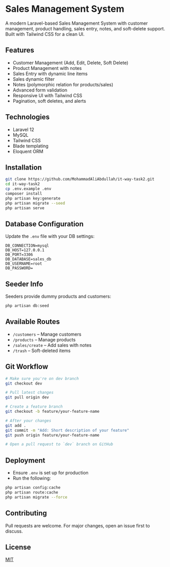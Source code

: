 # Sales Management System

A modern Laravel-based Sales Management System with customer management, product handling, sales entry, notes, and soft-delete support. Built with Tailwind CSS for a clean UI.

## Features

- Customer Management (Add, Edit, Delete, Soft Delete)
- Product Management with notes
- Sales Entry with dynamic line items
- Sales dynamic filter
- Notes (polymorphic relation for products/sales)
- Advanced form validation
- Responsive UI with Tailwind CSS
- Pagination, soft deletes, and alerts

## Technologies

- Laravel 12
- MySQL
- Tailwind CSS
- Blade templating
- Eloquent ORM

## Installation

```bash
git clone https://github.com/MohammadAliAbdullah/it-way-task2.git
cd it-way-task2
cp .env.example .env
composer install
php artisan key:generate
php artisan migrate --seed
php artisan serve
```

## Database Configuration

Update the `.env` file with your DB settings:

```env
DB_CONNECTION=mysql
DB_HOST=127.0.0.1
DB_PORT=3306
DB_DATABASE=sales_db
DB_USERNAME=root
DB_PASSWORD=
```

## Seeder Info

Seeders provide dummy products and customers:

```bash
php artisan db:seed
```

## Available Routes

- `/customers` – Manage customers
- `/products` – Manage products
- `/sales/create` – Add sales with notes
- `/trash` – Soft-deleted items

## Git Workflow

```bash
# Make sure you're on dev branch
git checkout dev

# Pull latest changes
git pull origin dev

# Create a feature branch
git checkout -b feature/your-feature-name

# After your changes
git add .
git commit -m "Add: Short description of your feature"
git push origin feature/your-feature-name

# Open a pull request to `dev` branch on GitHub
```

## Deployment

- Ensure `.env` is set up for production
- Run the following:

```bash
php artisan config:cache
php artisan route:cache
php artisan migrate --force
```

## Contributing

Pull requests are welcome. For major changes, open an issue first to discuss.

## License

[MIT](LICENSE)
